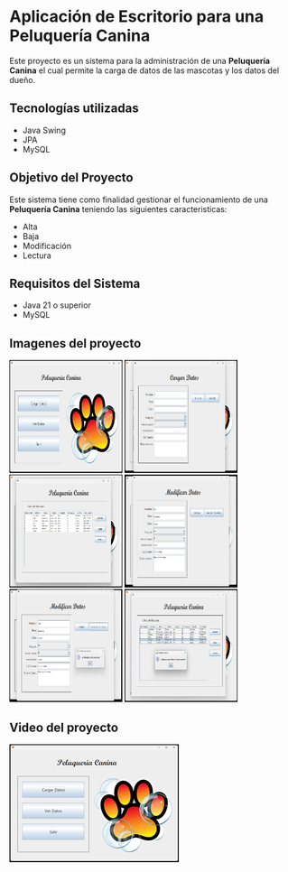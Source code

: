 # Aplicación de Escritorio para una **Peluquería Canina**

Este proyecto es un sistema para la administración de una **Peluquería Canina** el cual permite la carga de datos de las mascotas y los datos del dueño.  

## Tecnologías utilizadas
- Java Swing
- JPA
- MySQL

## Objetivo del Proyecto

Este sistema tiene como finalidad gestionar el funcionamiento de una **Peluquería Canina** teniendo las siguientes caracteristicas:

- Alta
- Baja
- Modificación
- Lectura

## Requisitos del Sistema
- Java 21 o superior
- MySQL

## Imagenes del proyecto

<img src="https://github.com/elavincho/PeluqueriaCanina/blob/master/img/Captura_de_pantalla_1.png" width="200" height="200" alt="img"/>                      <img src="https://github.com/elavincho/PeluqueriaCanina/blob/master/img/Captura_de_pantalla_2.png" width="200" height="200" alt="img"/>                          <img src="https://github.com/elavincho/PeluqueriaCanina/blob/master/img/Captura_de_pantalla_3.png" width="200" height="200" alt="img"/>                          <img src="https://github.com/elavincho/PeluqueriaCanina/blob/master/img/Captura_de_pantalla_4.png" width="200" height="200" alt="img"/>                          <img src="https://github.com/elavincho/PeluqueriaCanina/blob/master/img/Captura_de_pantalla_5.png" width="200" height="200" alt="img"/>
                          <img src="https://github.com/elavincho/PeluqueriaCanina/blob/master/img/Captura_de_pantalla_6.png" width="200" height="200" alt="img"/>


## Video del proyecto

[![Video tutorial](https://github.com/elavincho/PeluqueriaCanina/blob/master/img/img_video.png)](https://youtu.be/RNzwkqrmLwc)

